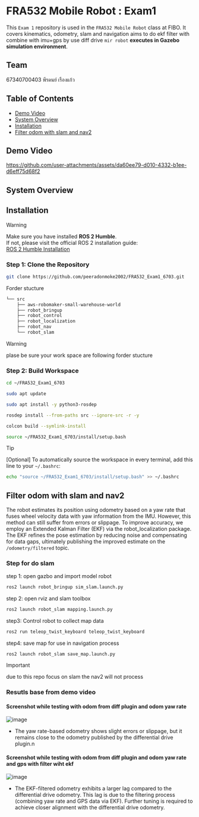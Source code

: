 # FRA532 Mobile Robot : Exam1
This `Exam 1` repository is used in the `FRA532 Mobile Robot` class at FIBO. It covers kinematics, odometry, slam and navigation aims to do ekf filter with combine with imu+gps by use diff drive `mir robot` **executes in Gazebo simulation environment**.

## Team
67340700403 พีรดนย์ เรืองแก้ว

## Table of Contents
- [Demo Video](#demo-video)
- [System Overview](#system-overview)
- [Installation](#installation)
- [Filter odom with slam and nav2](#filter-odom-with-slam-and-nav2)


## Demo Video






https://github.com/user-attachments/assets/da60ee79-d010-4332-b1ee-d6eff75d68f2



## System Overview



## Installation

> [!WARNING]  
> Make sure you have installed **ROS 2 Humble**.  
> If not, please visit the official ROS 2 installation guide:  
> [ROS 2 Humble Installation](https://docs.ros.org/en/humble/Installation.html)


### Step 1: Clone the Repository
```bash
git clone https://github.com/peeradonmoke2002/FRA532_Exam1_6703.git
```
Forder stucture 
```markdown
└── src
    ├── aws-robomaker-small-warehouse-world
    ├── robot_bringup
    ├── robot_control
    ├── robot_localization
    ├── robot_nav
    └── robot_slam
```
> [!WARNING]
> plase be sure your work space are following forder stucture


### Step 2: Build Workspace
```bash
cd ~/FRA532_Exam1_6703

sudo apt update

sudo apt install -y python3-rosdep

rosdep install --from-paths src --ignore-src -r -y

colcon build --symlink-install

source ~/FRA532_Exam1_6703/install/setup.bash
```
> [!TIP]  
>[Optional] To automatically source the workspace in every terminal, add this line to your `~/.bashrc`:
>```bash
>echo "source ~/FRA532_Exam1_6703/install/setup.bash" >> ~/.bashrc
>```

## Filter odom with slam and nav2

The robot estimates its position using odometry based on a yaw rate that fuses wheel velocity data with yaw information from the IMU. However, this method can still suffer from errors or slippage. To improve accuracy, we employ an Extended Kalman Filter (EKF) via the robot_localization package. The EKF refines the pose estimation by reducing noise and compensating for data gaps, ultimately publishing the improved estimate on the `/odometry/filtered` topic.

### Step for do slam


step 1: open gazbo and import model robot
```bash
ros2 launch robot_bringup sim_slam.launch.py
```
step 2: open rviz and slam toolbox
```bash
ros2 launch robot_slam mapping.launch.py
```
step3: Control robot to collect map data
```bash
ros2 run teleop_twist_keyboard teleop_twist_keyboard
```
step4: save map for use in navigation process
```
ros2 launch robot_slam save_map.launch.py
```
> [!IMPORTANT]
>due to this repo focus on slam the nav2 will not process 

### Resutls base from demo video

#### Screenshot while testing with odom from diff plugin and odom  yaw rate
![image](https://github.com/user-attachments/assets/2d2af7a5-3efa-486f-a495-f0a263a60204)

- The yaw rate-based odometry shows slight errors or slippage, but it remains close to the odometry published by the differential drive plugin.n 

#### Screenshot while testing with odom from diff plugin and odom  yaw rate and gps with filter wiht ekf
![image](https://github.com/user-attachments/assets/1c9daf59-4095-474d-84df-f2510b4f5c97)

- The EKF-filtered odometry exhibits a larger lag compared to the differential drive odometry. This lag is due to the filtering process (combining yaw rate and GPS data via EKF). Further tuning is required to achieve closer alignment with the differential drive odometry.
